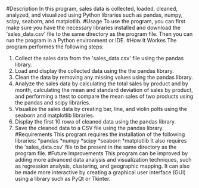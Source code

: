 #Description
In this program, sales data is collected, loaded, cleaned, analyzed, and visualized using Python libraries such as pandas, numpy, scipy, seaborn, and matplotlib.
#Usage
To use the program, you can first make sure you have the necessary libraries installed and download the 'sales_data.csv' file to the same directory as the program file. Then you can run the program in a Python environment or IDE.
#How It Workes
The program performes the following steps:
1. Collect the sales data from the 'sales_data.csv' file using the pandas library.
2. Load and display the collected data using the the pandas library.
3. Clean the data by removing any missing values using the pandas library.
4. Analyze the sales data by calculating the total sales by product and by month, calculating the mean and standard deviation of sales by product, and performing a ttest to compare the mean sales of two products using the pandas and scipy libraries.
5. Visualize the sales data by creating bar, line, and violin polts using the seaborn and matplotlib libraries.
6. Display the first 10 rowa of cleaned data using the pandas library.
7. Save the cleaned data to a CSV file using the pandas library.
#Requirements
This program requires the installation of the following libraries:
*pandas
*numpy
*scipy
*seaborn
*matplotlib
It also requires the 'sales_data.csv' file to be present in the same directory as the program file.
#Future Improvements
This program can be improved by adding more advanced data analysis and visualization techniques, such as regression analysis, clustering, and geographic mapping. It can also be made more interactive by creating a graphical user interface (GUI) using a library such as PyQt or Tkinter.